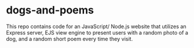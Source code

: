 # dogs-and-poems
This repo contains code for an JavaScript/ Node.js website that utilizes an Express server, EJS view engine to present users with a random photo of a dog, and a random short poem every time they visit.

